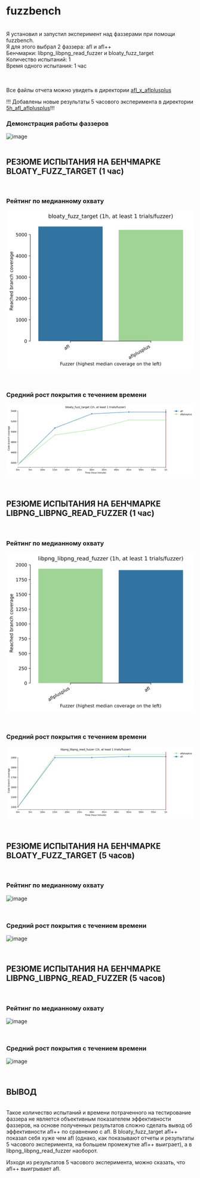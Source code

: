 # fuzzbench
<br>
Я установил и запустил эксперимент над фаззерами при помощи fuzzbench. <br>
Я для этого выбрал 2 фаззера: afl и afl++ <br>
Бенчмарки: libpng_libpng_read_fuzzer и bloaty_fuzz_target <br>
Количество испытаний: 1 <br>
Время одного испытания: 1 час <br>
<br><br>

Все файлы отчета можно увидеть в директории [afl_x_aflplusplus](docs/fuzzbench/afl-x-aflplusplus)
<br>

!!! Добавлены новые результаты 5 часового эксперимента в директории [5h_afl_aflplusplus](docs/fuzzbench/5h_afl_x_aflplusplus)!!!  <br>

### Демонстрация работы фаззеров 

![image](https://github.com/user-attachments/assets/e2d7301a-988f-45fb-b429-c63a2af0608c)
<br><br>

## РЕЗЮМЕ ИСПЫТАНИЯ НА БЕНЧМАРКЕ BLOATY_FUZZ_TARGET (1 час)
<br>

### Рейтинг по медианному охвату <br>

![image](docs/fuzzbench/afl-x-aflplusplus/bloaty_fuzz_target_ranking.svg)

<br>

### Средний рост покрытия с течением времени <br>

![image](docs/fuzzbench/afl-x-aflplusplus/bloaty_fuzz_target_coverage_growth.svg)

<br>

## РЕЗЮМЕ ИСПЫТАНИЯ НА БЕНЧМАРКЕ LIBPNG_LIBPNG_READ_FUZZER (1 час)
<br>

### Рейтинг по медианному охвату <br>

![image](docs/fuzzbench/afl-x-aflplusplus/libpng_libpng_read_fuzzer_ranking.svg)

<br>

### Средний рост покрытия с течением времени <br>

![image](docs/fuzzbench/afl-x-aflplusplus/libpng_libpng_read_fuzzer_coverage_growth.svg)

<br>

## РЕЗЮМЕ ИСПЫТАНИЯ НА БЕНЧМАРКЕ BLOATY_FUZZ_TARGET (5 часов)
<br>

### Рейтинг по медианному охвату <br>

![image](docs/fuzzbench/5h_afl-x-aflplusplus/bloaty_fuzz_target_ranking.svg)

<br>

### Средний рост покрытия с течением времени <br>

![image](docs/fuzzbench/5h_afl-x-aflplusplus/bloaty_fuzz_target_coverage_growth.svg)

<br>

## РЕЗЮМЕ ИСПЫТАНИЯ НА БЕНЧМАРКЕ LIBPNG_LIBPNG_READ_FUZZER (5 часов)
<br>

### Рейтинг по медианному охвату <br>

![image](docs/fuzzbench/5h_afl-x-aflplusplus/libpng_libpng_read_fuzzer_ranking.svg)

<br>

### Средний рост покрытия с течением времени <br>

![image](docs/fuzzbench/5h_afl-x-aflplusplus/libpng_libpng_read_fuzzer_coverage_growth.svg)

<br>




## ВЫВОД
<br>
Такое количество испытаний и времени потраченного на тестирование фаззера не является объективным показателем эффективности фаззеров,
на основе полученных результатов сложно сделать вывод об эффективности afl++ по сравнению с afl. В bloaty_fuzz_target afl++ показал себя хуже чем afl (однако, как показывают отчеты и результаты 5 часового эксперимента, на большем промежутке afl++ выиграет), а в libpng_libpng_read_fuzzer наоборот. 
<br>

Изходя из результатов 5 часового эксперимента, можно сказать, что afl++ выигрывает afl.
